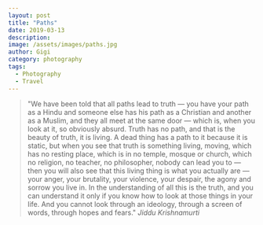 ```yaml
---
layout: post
title: "Paths"
date: 2019-03-13
description:
image: /assets/images/paths.jpg
author: Gigi
category: photography
tags:
  - Photography
  - Travel
---
```


<blockquote>
"We have been told that all paths lead to truth — you have your path as a Hindu and someone else has his path as a Christian and another as a Muslim, and they all meet at the same door — which is, when you look at it, so obviously absurd. Truth has no path, and that is the beauty of truth, it is living. A dead thing has a path to it because it is static, but when you see that truth is something living, moving, which has no resting place, which is in no temple, mosque or church, which no religion, no teacher, no philosopher, nobody can lead you to — then you will also see that this living thing is what you actually are — your anger, your brutality, your violence, your despair, the agony and sorrow you live in. In the understanding of all this is the truth, and you can understand it only if you know how to look at those things in your life. And you cannot look through an ideology, through a screen of words, through hopes and fears."
<cite>Jiddu Krishnamurti</cite>
</blockquote>
